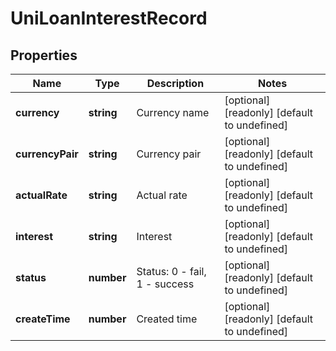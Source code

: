 # UniLoanInterestRecord

## Properties

Name | Type | Description | Notes
------------ | ------------- | ------------- | -------------
**currency** | **string** | Currency name | [optional] [readonly] [default to undefined]
**currencyPair** | **string** | Currency pair | [optional] [readonly] [default to undefined]
**actualRate** | **string** | Actual rate | [optional] [readonly] [default to undefined]
**interest** | **string** | Interest | [optional] [readonly] [default to undefined]
**status** | **number** | Status: 0 - fail, 1 - success | [optional] [readonly] [default to undefined]
**createTime** | **number** | Created time | [optional] [readonly] [default to undefined]

